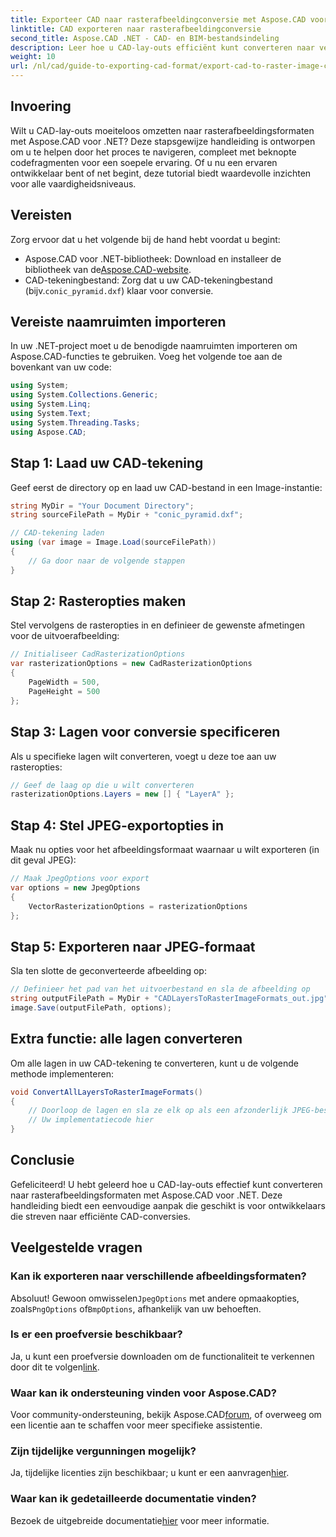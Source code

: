 ```yaml
---
title: Exporteer CAD naar rasterafbeeldingconversie met Aspose.CAD voor .NET
linktitle: CAD exporteren naar rasterafbeeldingconversie
second_title: Aspose.CAD .NET - CAD- en BIM-bestandsindeling
description: Leer hoe u CAD-lay-outs efficiënt kunt converteren naar verschillende rasterafbeeldingsformaten met Aspose.CAD voor .NET. Deze uitgebreide gids leidt u door het proces met duidelijke code.
weight: 10
url: /nl/cad/guide-to-exporting-cad-format/export-cad-to-raster-image-conversion/
---
```

## Invoering

Wilt u CAD-lay-outs moeiteloos omzetten naar rasterafbeeldingsformaten met Aspose.CAD voor .NET? Deze stapsgewijze handleiding is ontworpen om u te helpen door het proces te navigeren, compleet met beknopte codefragmenten voor een soepele ervaring. Of u nu een ervaren ontwikkelaar bent of net begint, deze tutorial biedt waardevolle inzichten voor alle vaardigheidsniveaus.

## Vereisten

Zorg ervoor dat u het volgende bij de hand hebt voordat u begint:

- Aspose.CAD voor .NET-bibliotheek: Download en installeer de bibliotheek van de[Aspose.CAD-website](https://releases.aspose.com/cad/net/).
-  CAD-tekeningbestand: Zorg dat u uw CAD-tekeningbestand (bijv.`conic_pyramid.dxf`) klaar voor conversie.

## Vereiste naamruimten importeren

In uw .NET-project moet u de benodigde naamruimten importeren om Aspose.CAD-functies te gebruiken. Voeg het volgende toe aan de bovenkant van uw code:

```csharp
using System;
using System.Collections.Generic;
using System.Linq;
using System.Text;
using System.Threading.Tasks;
using Aspose.CAD;
```

## Stap 1: Laad uw CAD-tekening

Geef eerst de directory op en laad uw CAD-bestand in een Image-instantie:

```csharp
string MyDir = "Your Document Directory";
string sourceFilePath = MyDir + "conic_pyramid.dxf";

// CAD-tekening laden
using (var image = Image.Load(sourceFilePath))
{
    // Ga door naar de volgende stappen
}
```

## Stap 2: Rasteropties maken

Stel vervolgens de rasteropties in en definieer de gewenste afmetingen voor de uitvoerafbeelding:

```csharp
// Initialiseer CadRasterizationOptions
var rasterizationOptions = new CadRasterizationOptions
{
    PageWidth = 500,
    PageHeight = 500
};
```

## Stap 3: Lagen voor conversie specificeren

Als u specifieke lagen wilt converteren, voegt u deze toe aan uw rasteropties:

```csharp
// Geef de laag op die u wilt converteren
rasterizationOptions.Layers = new [] { "LayerA" };
```

## Stap 4: Stel JPEG-exportopties in

Maak nu opties voor het afbeeldingsformaat waarnaar u wilt exporteren (in dit geval JPEG):

```csharp
// Maak JpegOptions voor export
var options = new JpegOptions
{
    VectorRasterizationOptions = rasterizationOptions
};
```

## Stap 5: Exporteren naar JPEG-formaat

Sla ten slotte de geconverteerde afbeelding op:

```csharp
// Definieer het pad van het uitvoerbestand en sla de afbeelding op
string outputFilePath = MyDir + "CADLayersToRasterImageFormats_out.jpg";
image.Save(outputFilePath, options);
```

## Extra functie: alle lagen converteren

Om alle lagen in uw CAD-tekening te converteren, kunt u de volgende methode implementeren:

```csharp
void ConvertAllLayersToRasterImageFormats()
{
    // Doorloop de lagen en sla ze elk op als een afzonderlijk JPEG-bestand
    // Uw implementatiecode hier
}
```

## Conclusie

Gefeliciteerd! U hebt geleerd hoe u CAD-lay-outs effectief kunt converteren naar rasterafbeeldingsformaten met Aspose.CAD voor .NET. Deze handleiding biedt een eenvoudige aanpak die geschikt is voor ontwikkelaars die streven naar efficiënte CAD-conversies.

## Veelgestelde vragen

### Kan ik exporteren naar verschillende afbeeldingsformaten?

 Absoluut! Gewoon omwisselen`JpegOptions` met andere opmaakopties, zoals`PngOptions` of`BmpOptions`, afhankelijk van uw behoeften.

### Is er een proefversie beschikbaar?

 Ja, u kunt een proefversie downloaden om de functionaliteit te verkennen door dit te volgen[link](https://releases.aspose.com/cad/net/).

### Waar kan ik ondersteuning vinden voor Aspose.CAD?

 Voor community-ondersteuning, bekijk Aspose.CAD[forum](https://forum.aspose.com/c/cad/19), of overweeg om een licentie aan te schaffen voor meer specifieke assistentie.

### Zijn tijdelijke vergunningen mogelijk?

 Ja, tijdelijke licenties zijn beschikbaar; u kunt er een aanvragen[hier](https://purchase.conholdate.com/temporary-license/).

### Waar kan ik gedetailleerde documentatie vinden?

 Bezoek de uitgebreide documentatie[hier](https://reference.aspose.com/cad/net/) voor meer informatie.